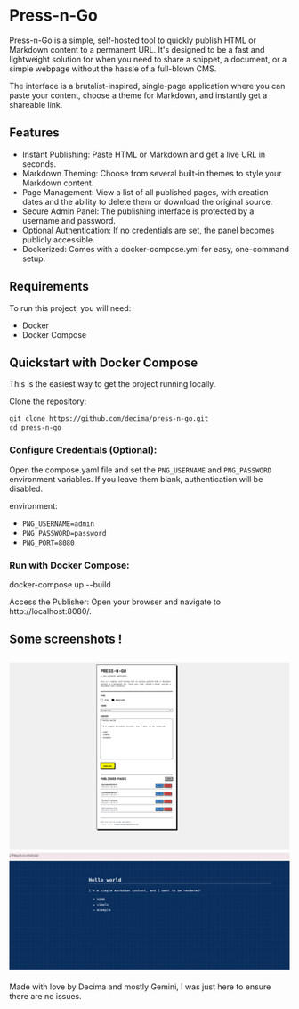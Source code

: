 Press-n-Go
=====================

Press-n-Go is a simple, self-hosted tool to quickly publish HTML or Markdown content to a permanent URL. It's designed
to be a fast and lightweight solution for when you need to share a snippet, a document, or a simple webpage without the
hassle of a full-blown CMS.

The interface is a brutalist-inspired, single-page application where you can paste your content, choose a theme for
Markdown, and instantly get a shareable link.

Features
-------------------

- Instant Publishing: Paste HTML or Markdown and get a live URL in seconds.
- Markdown Theming: Choose from several built-in themes to style your Markdown content.
- Page Management: View a list of all published pages, with creation dates and the ability to delete them or download
  the original source.
- Secure Admin Panel: The publishing interface is protected by a username and password.
- Optional Authentication: If no credentials are set, the panel becomes publicly accessible.
- Dockerized: Comes with a docker-compose.yml for easy, one-command setup.

Requirements
--------------------
To run this project, you will need:

- Docker
- Docker Compose

Quickstart with Docker Compose
--------------------------------

This is the easiest way to get the project running locally.

Clone the repository:

```shell
git clone https://github.com/decima/press-n-go.git
cd press-n-go
```

### Configure Credentials (Optional):

Open the compose.yaml file and set the `PNG_USERNAME` and `PNG_PASSWORD` environment variables. If you leave them blank,
authentication will be disabled.

environment:

- `PNG_USERNAME=admin`
- `PNG_PASSWORD=password`
- `PNG_PORT=8080`

### Run with Docker Compose:

docker-compose up --build

Access the Publisher:
Open your browser and navigate to http://localhost:8080/.

Some screenshots !
-----------------------------

![admin Page and published](doc/admin-page.png)
![rendered blueprint theme](doc/render-blueprint-theme.png)
----------------------------------------

Made with love by Decima and mostly Gemini, I was just here to ensure there are no issues.